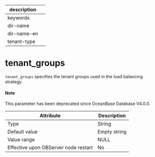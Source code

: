 | description ||
|---|---|
| keywords ||
| dir-name ||
| dir-name-en ||
| tenant-type ||

tenant_groups
==================================

`tenant_groups` specifies the tenant groups used in the load balancing strategy.


<main id="notice" type='explain'>
  <h4>Note</h4>
  <p>This parameter has been deprecated since OceanBase Database V4.0.0. </p>
</main>

| **Attribute** | **Description** |
|------------------|--------|
| Type | String |
| Default value | Empty string |
| Value range | NULL |
| Effective upon OBServer node restart | No |

